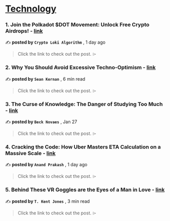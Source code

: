 
<h1><a href=https://medium.com/tag/technology/recommended target="_blank" rel="noopener noreferrer">Technology</a></h1>
<h3>1. Join the Polkadot $DOT Movement: Unlock Free Crypto Airdrops! - <a href=https://medium.com/@mostserdiacho1988/join-the-polkadot-dot-movement-unlock-free-crypto-airdrops-128195ddd62a?source=tag_recommended_feed---------0-84----------technology----------28c5a564_d66f_41bb_87be_4ae612aa839f------- target="_blank" rel="noopener noreferrer">link</a></h3>

✍️ **posted by `Crypto Loki Algorithm`** <date> , 1 day ago</date>

<blockquote>Click the link to check out the post. ⌲</blockquote>

<h3>2. Why You Should Avoid Excessive Techno-Optimism - <a href=https://medium.com/@seanjkernan/why-you-should-resist-foomscrolling-e3b2e9aa3e99?source=tag_recommended_feed---------1-107----------technology----------28c5a564_d66f_41bb_87be_4ae612aa839f------- target="_blank" rel="noopener noreferrer">link</a></h3>

✍️ **posted by `Sean Kernan`** <date> , 6 min read</date>

<blockquote>Click the link to check out the post. ⌲</blockquote>

<h3>3. The Curse of Knowledge: The Danger of Studying Too Much - <a href=https://medium.com/@BeckNovaes/the-curse-of-knowledge-the-danger-of-studying-too-much-2a45070c12d2?source=tag_recommended_feed---------2-85----------technology----------28c5a564_d66f_41bb_87be_4ae612aa839f------- target="_blank" rel="noopener noreferrer">link</a></h3>

✍️ **posted by `Beck Novaes`** <date> , Jan 27</date>

<blockquote>Click the link to check out the post. ⌲</blockquote>

<h3>4. Cracking the Code: How Uber Masters ETA Calculation on a Massive Scale - <a href=https://medium.com/@anandprakash_11813/cracking-the-code-how-uber-masters-eta-calculation-on-a-massive-scale-19af1a2f7caf?source=tag_recommended_feed---------3-84----------technology----------28c5a564_d66f_41bb_87be_4ae612aa839f------- target="_blank" rel="noopener noreferrer">link</a></h3>

✍️ **posted by `Anand Prakash`** <date> , 1 day ago</date>

<blockquote>Click the link to check out the post. ⌲</blockquote>

<h3>5. Behind These VR Goggles are the Eyes of a Man in Love - <a href=https://medium.com/brain-labs/behind-these-vr-goggles-are-the-eyes-of-a-man-in-love-138223e4ead8?source=tag_recommended_feed---------4-107----------technology----------28c5a564_d66f_41bb_87be_4ae612aa839f------- target="_blank" rel="noopener noreferrer">link</a></h3>

✍️ **posted by `T. Kent Jones`** <date> , 3 min read</date>

<blockquote>Click the link to check out the post. ⌲</blockquote>


